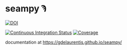 # seampy Ϡ

[![DOI](https://img.shields.io/badge/JHEP-10.1007%2FJHEP02(2020)194-blue)](https://link.springer.com/article/10.1007/JHEP02(2020)194)

[![Continuous Integration Status](https://github.com/GDeLaurentis/seampy/actions/workflows/continuous_integration.yml/badge.svg)](https://github.com/GDeLaurentis/seampy/actions)
[![Coverage](https://img.shields.io/badge/Coverage-21%25-red?labelColor=2a2f35)](https://github.com/GDeLaurentis/seampy/actions)

documentation at https://gdelaurentis.github.io/seampy/